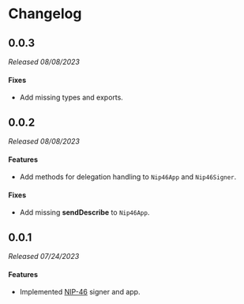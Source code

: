# Changelog

## 0.0.3

_Released 08/08/2023_

#### Fixes

- Add missing types and exports.

## 0.0.2

_Released 08/08/2023_

#### Features

- Add methods for delegation handling to `Nip46App` and `Nip46Signer`.

#### Fixes

- Add missing **sendDescribe** to `Nip46App`.

## 0.0.1

_Released 07/24/2023_

#### Features

- Implemented [NIP-46](https://github.com/nostr-protocol/nips/blob/master/46.md) signer and app.
